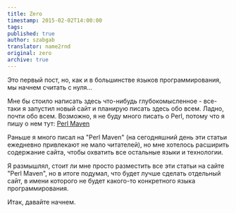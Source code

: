 ```yaml
---
title: Zero
timestamp: 2015-02-02T14:00:00
tags:
published: true
author: szabgab
translator: name2rnd
original: zero
archive: true
---
```



Это первый пост, но, как и в большинстве языков программирования, мы начнем считать с нуля...


Мне бы стоило написать здесь что-нибудь глубокомысленное - все-таки я запустил новый сайт 
и планирую писать здесь обо всем. Ладно, почти обо всем. Возможно, я не буду много писать о Perl, 
потому что я пишу о нем тут: [Perl Maven](https://perlmaven.com/)

Раньше я много писал на "Perl Maven" (на сегодняшний день эти статьи ежедневно привлекают не мало читателей), но мне хотелось расширить содержание сайта, чтобы охватить все остальные языки и технологии.

Я размышлял, стоит ли мне просто разместить все эти статьи на сайте "Perl Maven", но в итоге подумал,
что будет лучше сделать отдельный сайт, в имени которого не будет какого-то конкретного языка программирования.

Итак, давайте начнем.

